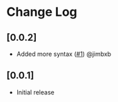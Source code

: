 # Change Log

## [0.0.2]

- Added more syntax ([#1](https://github.com/CaviarChen/vscode-wybe/pull/1)) @jimbxb


## [0.0.1]

- Initial release

